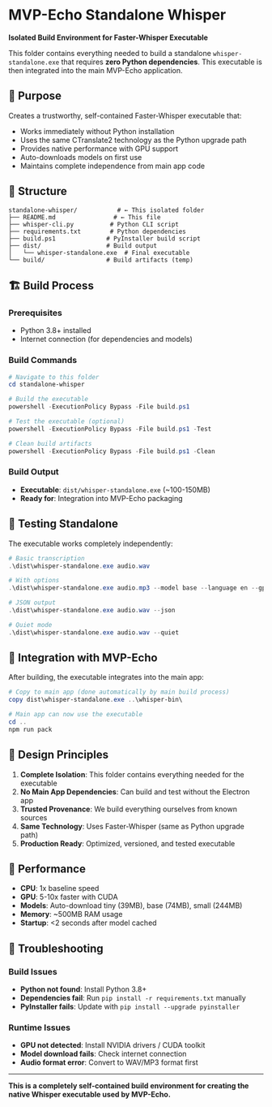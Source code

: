 # MVP-Echo Standalone Whisper

**Isolated Build Environment for Faster-Whisper Executable**

This folder contains everything needed to build a standalone `whisper-standalone.exe` that requires **zero Python dependencies**. This executable is then integrated into the main MVP-Echo application.

## 🎯 Purpose

Creates a trustworthy, self-contained Faster-Whisper executable that:
- Works immediately without Python installation
- Uses the same CTranslate2 technology as the Python upgrade path  
- Provides native performance with GPU support
- Auto-downloads models on first use
- Maintains complete independence from main app code

## 📁 Structure

```
standalone-whisper/           # ← This isolated folder
├── README.md                # ← This file
├── whisper-cli.py          # Python CLI script
├── requirements.txt        # Python dependencies
├── build.ps1              # PyInstaller build script
├── dist/                  # Build output
│   └── whisper-standalone.exe  # Final executable
└── build/                 # Build artifacts (temp)
```

## 🏗️ Build Process

### Prerequisites
- Python 3.8+ installed
- Internet connection (for dependencies and models)

### Build Commands

```powershell
# Navigate to this folder
cd standalone-whisper

# Build the executable
powershell -ExecutionPolicy Bypass -File build.ps1

# Test the executable (optional)
powershell -ExecutionPolicy Bypass -File build.ps1 -Test

# Clean build artifacts
powershell -ExecutionPolicy Bypass -File build.ps1 -Clean
```

### Build Output
- **Executable**: `dist/whisper-standalone.exe` (~100-150MB)
- **Ready for**: Integration into MVP-Echo packaging

## 🧪 Testing Standalone

The executable works completely independently:

```powershell
# Basic transcription
.\dist\whisper-standalone.exe audio.wav

# With options
.\dist\whisper-standalone.exe audio.mp3 --model base --language en --gpu

# JSON output  
.\dist\whisper-standalone.exe audio.wav --json

# Quiet mode
.\dist\whisper-standalone.exe audio.wav --quiet
```

## 🔗 Integration with MVP-Echo

After building, the executable integrates into the main app:

```powershell
# Copy to main app (done automatically by main build process)
copy dist\whisper-standalone.exe ..\whisper-bin\

# Main app can now use the executable
cd ..
npm run pack
```

## 🎯 Design Principles

1. **Complete Isolation**: This folder contains everything needed for the executable
2. **No Main App Dependencies**: Can build and test without the Electron app
3. **Trusted Provenance**: We build everything ourselves from known sources
4. **Same Technology**: Uses Faster-Whisper (same as Python upgrade path)
5. **Production Ready**: Optimized, versioned, and tested executable

## 🚀 Performance

- **CPU**: 1x baseline speed
- **GPU**: 5-10x faster with CUDA
- **Models**: Auto-download tiny (39MB), base (74MB), small (244MB)
- **Memory**: ~500MB RAM usage
- **Startup**: <2 seconds after model cached

## 🔧 Troubleshooting

### Build Issues
- **Python not found**: Install Python 3.8+
- **Dependencies fail**: Run `pip install -r requirements.txt` manually
- **PyInstaller fails**: Update with `pip install --upgrade pyinstaller`

### Runtime Issues  
- **GPU not detected**: Install NVIDIA drivers / CUDA toolkit
- **Model download fails**: Check internet connection
- **Audio format error**: Convert to WAV/MP3 format first

---

**This is a completely self-contained build environment for creating the native Whisper executable used by MVP-Echo.**
